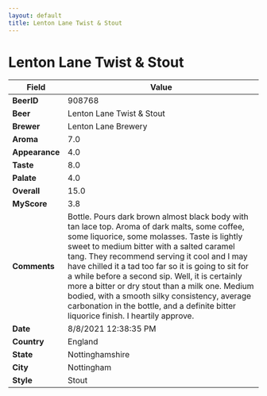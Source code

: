 ```yaml
---
layout: default
title: Lenton Lane Twist & Stout
---
```


# Lenton Lane Twist & Stout

| Field         | Value     |
|---------------|-----------|
| **BeerID** | 908768 |
| **Beer** | Lenton Lane Twist & Stout |
| **Brewer** | Lenton Lane Brewery |
| **Aroma** | 7.0 |
| **Appearance** | 4.0 |
| **Taste** | 8.0 |
| **Palate** | 4.0 |
| **Overall** | 15.0 |
| **MyScore** | 3.8 |
| **Comments** | Bottle. Pours dark brown almost black body with tan lace top. Aroma of dark malts, some coffee, some liquorice, some molasses. Taste is lightly sweet to medium bitter with a salted caramel tang. They recommend serving it cool and I may have chilled it a tad too far so it is going to sit for a while before a second sip. Well, it is certainly more a bitter or dry stout than a milk one. Medium bodied, with a smooth silky consistency, average carbonation in the bottle, and a definite bitter liquorice finish. I heartily approve. |
| **Date** | 8/8/2021 12:38:35 PM |
| **Country** | England |
| **State** | Nottinghamshire |
| **City** | Nottingham |
| **Style** | Stout |
